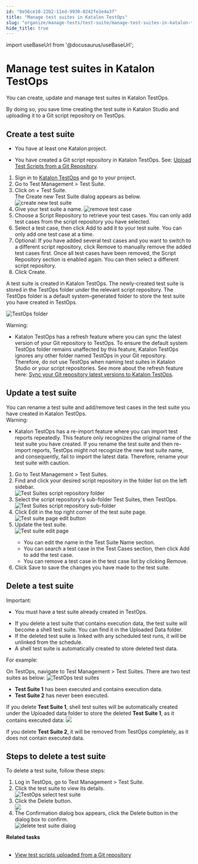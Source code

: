 ```yaml
---
id: "8e56ce10-22b2-11ed-9930-0242fe3e4a3f"
title: "Manage test suites in Katalon TestOps"
slug: "organize/manage-tests/test-suite/manage-test-suites-in-katalon-testops"
hide_title: true
---
```

import useBaseUrl from '@docusaurus/useBaseUrl';


# <a id="id" class="anchor_top_offset"/><a id="ariaid-title1" class="anchor_top_offset"/>Manage test suites in Katalon TestOps

<p xmlns="http://www.w3.org/1999/xhtml" className="p">You can create, update and manage test suites in <span className="ph">Katalon TestOps</span>. </p> 
<p xmlns="http://www.w3.org/1999/xhtml" className="p">By doing so, you save time creating the test suite in Katalon Studio and uploading it to a Git script repository on TestOps.</p> 

## <a id="task-1257" class="anchor_top_offset"/>Create a test suite

<div xmlns="http://www.w3.org/1999/xhtml" className="section prereq p"><ul className="ul"><li className="li"><p className="p">You have at least one Katalon project.</p></li><li className="li"><p className="p">You have created a Git script repository in <span className="ph">Katalon TestOps</span>. See: <a className="xref" href="/docs/organize/upload-test-scripts-from-the-git-repository-to-katalon-testops">Upload Test Scripts from a Git Repository</a>.</p></li></ul></div>
<ol xmlns="http://www.w3.org/1999/xhtml" className="ol steps"><li className="li step stepexpand"><span className="ph cmd">Sign in to <a className="xref j-external-link" href="https://testops.katalon.io/login" target="_blank">Katalon TestOps</a> and go to your project.</span></li><li className="li step stepexpand"><span className="ph cmd">Go to <span className="ph uicontrol">Test Management</span> &gt; <span className="ph uicontrol">Test Suite</span>.</span></li><li className="li step stepexpand"><span className="ph cmd">Click on  <span className="ph uicontrol">+ Test Suite</span>. </span><div className="itemgroup stepresult">The <span className="ph uicontrol">Create new Test Suite</span> dialog appears as below. <img className="image" src={useBaseUrl("/cba77f50-750d-11ed-a602-0242cfbc79b5.png")} alt="create new test suite" /></div></li><li className="li step stepexpand"><span className="ph cmd">       Give your test suite a name.                    <img className="image" width={600} src={useBaseUrl("/cae05ec0-750d-11ed-a602-0242cfbc79b5.png")} alt="remove test case" /></span></li><li className="li step stepexpand"><span className="ph cmd">Choose a <span className="ph uicontrol">Script Repository</span> to retrieve your test cases. You can only add test cases from the script repository you have selected. </span></li><li className="li step stepexpand"><span className="ph cmd">Select a test case, then click <span className="ph uicontrol">Add</span> to add it to your test suite. You can only add one test case at a time.</span></li><li className="li step stepexpand"><span className="ph cmd">Optional: If you have  added several test cases and you  want to switch to a different script repository, click <span className="ph uicontrol">Remove</span> to manually remove the added test cases first. Once all test cases have been removed, the <span className="ph uicontrol">Script Repository</span> section is enabled again. You can then select a different script repository.</span></li><li className="li step stepexpand"><span className="ph cmd">Click <span className="ph uicontrol">Create</span>.</span></li></ol> 
<section xmlns="http://www.w3.org/1999/xhtml" className="section result">A test suite is created in <span className="ph">Katalon TestOps</span>. The newly-created test suite is stored in the <span className="ph uicontrol">TestOps</span> folder under the relevant script repository. The TestOps folder is a default system-generated folder to store the test suite you have created in TestOps.<p className="p"><img className="image" src={useBaseUrl("/cb3cfdb0-750d-11ed-a602-0242cfbc79b5.png")} alt="TestOps folder" /></p><div className="note warning note_warning"><span className="note__title">Warning:</span> <ul className="ul"><li className="li"><span className="ph">Katalon TestOps</span> has a refresh feature where you can sync the latest version of your Git repository to TestOps. To ensure the default system <span className="ph uicontrol">TestOps</span> folder remains unaffected by this feature, <span className="ph">Katalon TestOps</span> ignores any other folder named TestOps in your Git repository. Therefore, do not use TestOps when naming test suites in Katalon Studio or your script repositories. See more about the refresh feature here: <a className="xref" href="/docs/organize/upload-test-scripts-from-the-git-repository-to-katalon-testops#task-1448">Sync your Git repository latest versions to  <span className="ph">Katalon TestOps</span></a>.</li></ul></div></section> 

## <a id="task-3569" class="anchor_top_offset"/>Update a test suite

<section xmlns="http://www.w3.org/1999/xhtml" className="section context"><div className="p">You can rename a test suite and add/remove test cases in the     test suite you have created in <span className="ph">Katalon TestOps</span>.<div className="note warning note_warning"><span className="note__title">Warning:</span> <ul className="ul"><li className="li"><p className="p"><span className="ph">Katalon TestOps</span> has a re-import feature where you can             import test reports repeatedly. This feature only recognizes the             original name of the test suite you have created. If you rename the             test suite and then re-import reports, TestOps might not recognize the new test suite name, and             consequently, fail to import the latest data. Therefore, rename your             test suite with caution.</p></li></ul></div></div></section> 
<ol xmlns="http://www.w3.org/1999/xhtml" className="ol steps"><li className="li step stepexpand"><span className="ph cmd">Go to <span className="ph uicontrol">Test Management</span> &gt; <span className="ph uicontrol">Test Suites</span>.</span></li><li className="li step stepexpand"><span className="ph cmd">Find and click your desired script repository in the folder list on the       left sidebar.</span><div className="itemgroup info"><img className="image" width={600} src={useBaseUrl("/cb81f5f0-750d-11ed-a602-0242cfbc79b5.png")} alt="Test Suites script repository folder" /></div></li><li className="li step stepexpand"><span className="ph cmd">Select the script repository's sub-folder <span className="ph uicontrol">Test Suites</span>, then <span className="ph uicontrol">TestOps</span>.</span><div className="itemgroup info"><img className="image" src={useBaseUrl("/ca321d60-750d-11ed-a602-0242cfbc79b5.png")} alt="Test Suites script repository sub-folder" /></div></li><li className="li step stepexpand"><span className="ph cmd">Click <span className="ph uicontrol">Edit</span> in the top right corner of the test suite page.</span><div className="itemgroup info"><img className="image" src={useBaseUrl("/cb2704b0-750d-11ed-a602-0242cfbc79b5.png")} alt="Test suite page edit button" /></div></li><li className="li step stepexpand"><span className="ph cmd">Update the test suite.</span><div className="itemgroup info"><img className="image" src={useBaseUrl("/cbe4fd80-750d-11ed-a602-0242cfbc79b5.png")} alt="Test suite edit page" /><ul className="ul"><li className="li">You can edit the name in the <span className="ph uicontrol">Test Suite Name</span>           section.</li><li className="li">You can search a test case in the <span className="ph uicontrol">Test Cases</span>           section, then click <span className="ph uicontrol">Add</span> to add the test case.</li><li className="li">You can remove a test case in the test case list by clicking           <span className="ph uicontrol">Remove</span>.</li></ul></div></li><li className="li step stepexpand"><span className="ph cmd">Click <span className="ph uicontrol">Save</span> to save the changes you have made to the test suite. </span></li></ol> 

## <a id="id_9" class="anchor_top_offset"/>Delete a test suite

<div xmlns="http://www.w3.org/1999/xhtml" className="note important note_important"><span className="note__title">Important:</span> <ul className="ul"><li className="li">You must have a test suite already created in TestOps.</li></ul></div>
<div xmlns="http://www.w3.org/1999/xhtml" className="p"><ul className="ul"><li className="li">If you delete a test suite that contains execution data, the test suite will become a shell test suite. You can find it in the <span className="ph uicontrol">Uploaded Data</span>​ folder.​</li><li className="li">If the deleted test suite is linked with any scheduled test runs, it will be unlinked from the schedule.</li><li className="li">A shell test suite is automatically created to store deleted test data.</li></ul></div>
<p xmlns="http://www.w3.org/1999/xhtml" className="p">For example:</p> 
<p xmlns="http://www.w3.org/1999/xhtml" className="p">On TestOps, navigate to <span className="ph uicontrol">Test Management</span> &gt; <span className="ph uicontrol">Test Suites</span>. There are two test suites as below: <img className="image" src={useBaseUrl("/cb578a90-750d-11ed-a602-0242cfbc79b5.png")} alt="TestOps test suites" /></p> 
<ul xmlns="http://www.w3.org/1999/xhtml" className="ul"><li className="li"><strong className="ph b">Test Suite 1</strong> has been executed and contains execution data.</li><li className="li"><strong className="ph b">Test Suite 2</strong> has never been executed.</li></ul> 
<p xmlns="http://www.w3.org/1999/xhtml" className="p">If you delete <strong className="ph b">Test Suite 1</strong>, shell test suites will be automatically created under the <span className="ph uicontrol">Uploaded data</span> folder to store the deleted <strong className="ph b">Test Suite 1</strong>, as it contains executed data: <img className="image" src={useBaseUrl("/cbb00ad0-750d-11ed-a602-0242cfbc79b5.png")} /></p> 
<p xmlns="http://www.w3.org/1999/xhtml" className="p">If you delete <strong className="ph b">Test Suite 2</strong>, it will be removed from TestOps completely, as it does not contain executed data.</p> 

## <a id="task-5722" class="anchor_top_offset"/>Steps to delete a test suite

<section xmlns="http://www.w3.org/1999/xhtml" className="section context">To delete a test suite, follow these steps: </section> 
<ol xmlns="http://www.w3.org/1999/xhtml" className="ol steps"><li className="li step stepexpand"><span className="ph cmd">Log in TestOps, go to <span className="ph uicontrol">Test Management</span> &gt; <span className="ph uicontrol">Test Suite</span>.</span></li><li className="li step stepexpand"><span className="ph cmd">Click the test suite to view its details.</span><div className="itemgroup info"><img className="image" src={useBaseUrl("/cc044550-750d-11ed-a602-0242cfbc79b5.png")} alt="TestOps select test suite" /></div></li><li className="li step stepexpand"><span className="ph cmd">Click the <span className="ph uicontrol">Delete</span> button. </span><div className="itemgroup info"><img className="image" src={useBaseUrl("/cadbf1f0-750d-11ed-a602-0242cfbc79b5.png")} /></div></li><li className="li step stepexpand"><span className="ph cmd">The <span className="ph uicontrol">Confirmation</span> dialog box appears, click the <span className="ph uicontrol">Delete</span> button in the dialog box to confirm.</span><div className="itemgroup info"><img className="image" src={useBaseUrl("/cac27680-750d-11ed-a602-0242cfbc79b5.png")} alt="delete test suite dialog" /></div></li></ol> 
<nav xmlns="http://www.w3.org/1999/xhtml" role="navigation" className="related-links"><div className="linklist relinfo reltasks"><strong>Related tasks</strong><br /><br /><ul className="linklist"><li className="linklist"><a className="link" href="/docs/organize/view-test-scripts-in-katalon-testops#task-179">View test scripts uploaded from a Git repository</a></li></ul></div></nav> 
